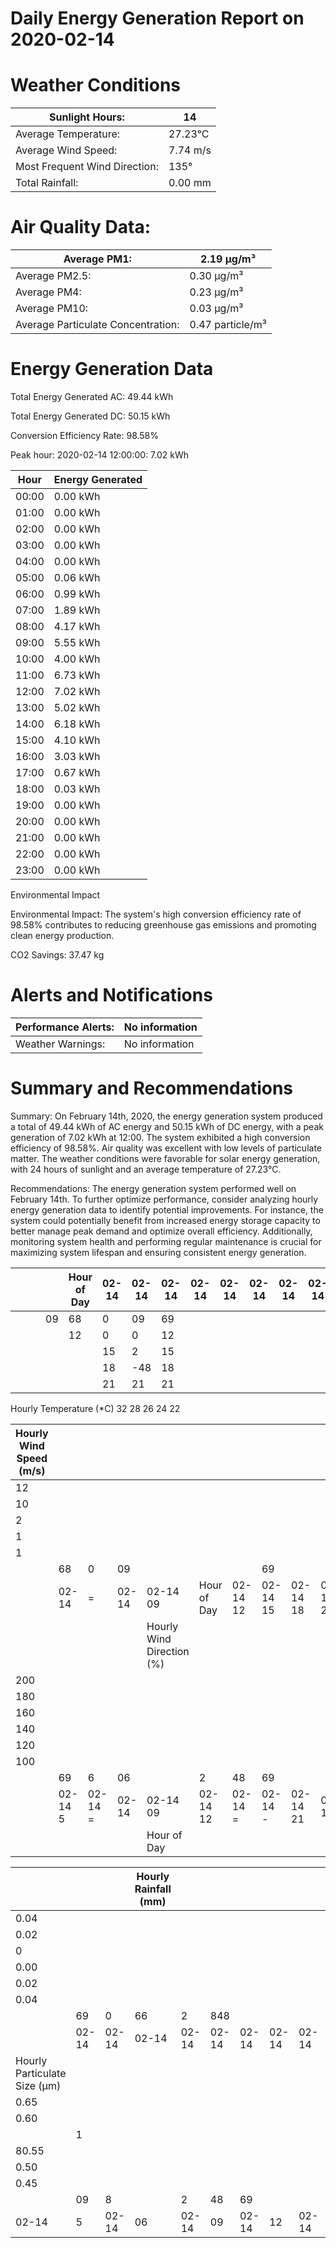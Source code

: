# Daily Energy Generation Report on 2020-02-14

# Weather Conditions

|Sunlight Hours:|14|
|---|---|
|Average Temperature:|27.23°C|
|Average Wind Speed:|7.74 m/s|
|Most Frequent Wind Direction:|135°|
|Total Rainfall:|0.00 mm|

# Air Quality Data:

|Average PM1:|2.19 μg/m³|
|---|---|
|Average PM2.5:|0.30 μg/m³|
|Average PM4:|0.23 μg/m³|
|Average PM10:|0.03 μg/m³|
|Average Particulate Concentration:|0.47 particle/m³|

# Energy Generation Data

Total Energy Generated AC: 49.44 kWh

Total Energy Generated DC: 50.15 kWh

Conversion Efficiency Rate: 98.58%

Peak hour: 2020-02-14 12:00:00: 7.02 kWh

|Hour|Energy Generated|
|---|---|
|00:00|0.00 kWh|
|01:00|0.00 kWh|
|02:00|0.00 kWh|
|03:00|0.00 kWh|
|04:00|0.00 kWh|
|05:00|0.06 kWh|
|06:00|0.99 kWh|
|07:00|1.89 kWh|
|08:00|4.17 kWh|
|09:00|5.55 kWh|
|10:00|4.00 kWh|
|11:00|6.73 kWh|
|12:00|7.02 kWh|
|13:00|5.02 kWh|
|14:00|6.18 kWh|
|15:00|4.10 kWh|
|16:00|3.03 kWh|
|17:00|0.67 kWh|
|18:00|0.03 kWh|
|19:00|0.00 kWh|
|20:00|0.00 kWh|
|21:00|0.00 kWh|
|22:00|0.00 kWh|
|23:00|0.00 kWh|

Environmental Impact

Environmental Impact: The system's high conversion efficiency rate of 98.58% contributes to reducing greenhouse gas emissions and promoting clean energy production.

CO2 Savings: 37.47 kg

# Alerts and Notifications

|Performance Alerts:|No information|
|---|---|
|Weather Warnings:|No information|

# Summary and Recommendations

Summary: On February 14th, 2020, the energy generation system produced a total of 49.44 kWh of AC energy and 50.15 kWh of DC energy, with a peak generation of 7.02 kWh at 12:00. The system exhibited a high conversion efficiency of 98.58%. Air quality was excellent with low levels of particulate matter. The weather conditions were favorable for solar energy generation, with 24 hours of sunlight and an average temperature of 27.23°C.

Recommendations: The energy generation system performed well on February 14th. To further optimize performance, consider analyzing hourly energy generation data to identify potential improvements. For instance, the system could potentially benefit from increased energy storage capacity to better manage peak demand and optimize overall efficiency. Additionally, monitoring system health and performing regular maintenance is crucial for maximizing system lifespan and ensuring consistent energy generation.

| | | | |Hour of Day|02-14|02-14|02-14|02-14|02-14|02-14|02-14|02-14|02-15|
|---|---|---|---|---|---|---|---|---|---|---|---|---|---|
| | | |09|68|0|09|69| | | | | | |
| | | | |12|0|0|12| | | | | | |
| | | | | |15|2|15| | | | | | |
| | | | | |18|-48|18| | | | | | |
| | | | | |21|21|21| | | | | | |

Hourly Temperature (*C)
32
28
26
24
22

|Hourly Wind Speed (m/s)| | | | | | | | | | |
|---|---|---|---|---|---|---|---|---|---|---|
|12| | | | | | | | | | |
|10| | | | | | | | | | |
|2| | | | | | | | | | |
|1| | | | | | | | | | |
|1| | | | | | | | | | |
| |68|0|09| | | |69| | | |
| |02-14|=|02-14|02-14 09|Hour of Day|02-14 12|02-14 15|02-14 18|02-14 21|02-15|
| | | | |Hourly Wind Direction (%)| | | | | | |
|200| | | | | | | | | | |
|180| | | | | | | | | | |
|160| | | | | | | | | | |
|140| | | | | | | | | | |
|120| | | | | | | | | | |
|100| | | | | | | | | | |
| |69|6|06| |2|48|69| | | |
| |02-14 5|02-14 =|02-14|02-14 09|02-14 12|02-14 =|02-14 -|02-14 21|02-15| |
| | | | |Hour of Day| | | | | | |

| | | |Hourly Rainfall (mm)| | | | | | | | | |
|---|---|---|---|---|---|---|---|---|---|---|---|---|
|0.04| | | | | | | | | | | | |
|0.02| | | | | | | | | | | | |
|0| | | | | | | | | | | | |
|0.00| | | | | | | | | | | | |
|0.02| | | | | | | | | | | | |
|0.04| | | | | | | | | | | | |
| |69|0|66|2|848| | | | | | | |
| |02-14|02-14|02-14|02-14|02-14|02-14|02-14|02-14|02-14|02-14|02-15|00|
|Hourly Particulate Size (µm)| | | | | | | | | | | | |
|0.65| | | | | | | | | | | | |
|0.60| | | | | | | | | | | | |
| |1| | | | | | | | | | | |
|80.55| | | | | | | | | | | | |
|0.50| | | | | | | | | | | | |
|0.45| | | | | | | | | | | | |
| |09|8| |2|48|69| | | | | | |
|02-14|5|02-14|06|02-14|09|02-14|12|02-14|02-14|21|02-15| |